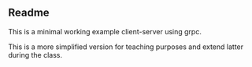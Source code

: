 Readme
------

This is a minimal working example client-server using grpc.

This is a more simplified version for teaching purposes and extend
latter during the class.
